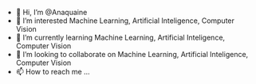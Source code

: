 - 👋 Hi, I’m @Anaquaine
- 👀 I’m interested Machine Learning, Artificial Inteligence, Computer Vision
- 🌱 I’m currently learning Machine Learning, Artificial Inteligence, Computer Vision
- 💞️ I’m looking to collaborate on Machine Learning, Artificial Inteligence, Computer Vision
- 📫 How to reach me ...

<!---
Anaquaine/Anaquaine is a ✨ special ✨ repository because its `README.md` (this file) appears on your GitHub profile.
You can click the Preview link to take a look at your changes.
--->
